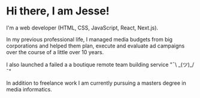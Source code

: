# Hi there, I am Jesse!

I'm a web developer (HTML, CSS, JavaScript, React, Next.js).

In my previous professional life, I managed media budgets from big corporations and helped them plan, execute and evaluate ad campaigns over the course of a little over 10 years.

I also launched a failed a a boutique remote team building service "¯\ \_(ツ)_/¯"

In addition to freelance work I am currently pursuing a masters degree in media informatics.
